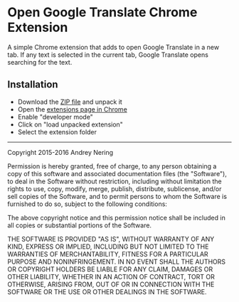 # Open Google Translate Chrome Extension

A simple Chrome extension that adds to open Google Translate in a new tab.
If any text is selected in the current tab, Google Translate opens
searching for the text.

## Installation

- Download the [ZIP file][zipdownload] and unpack it
- Open the [extensions page in Chrome][chromeextensions]
- Enable "developer mode"
- Click on "load unpacked extension"
- Select the extension folder

[zipdownload]: https://github.com/andreynering/chrome-open-google-translate/archive/master.zip
[chromeextensions]: chrome://extensions/

---

Copyright 2015-2016 Andrey Nering

Permission is hereby granted, free of charge, to any person obtaining a copy of this software and associated documentation files (the "Software"), to deal in the Software without restriction, including without limitation the rights to use, copy, modify, merge, publish, distribute, sublicense, and/or sell copies of the Software, and to permit persons to whom the Software is furnished to do so, subject to the following conditions:

The above copyright notice and this permission notice shall be included in all copies or substantial portions of the Software.

THE SOFTWARE IS PROVIDED "AS IS", WITHOUT WARRANTY OF ANY KIND, EXPRESS OR IMPLIED, INCLUDING BUT NOT LIMITED TO THE WARRANTIES OF MERCHANTABILITY, FITNESS FOR A PARTICULAR PURPOSE AND NONINFRINGEMENT. IN NO EVENT SHALL THE AUTHORS OR COPYRIGHT HOLDERS BE LIABLE FOR ANY CLAIM, DAMAGES OR OTHER LIABILITY, WHETHER IN AN ACTION OF CONTRACT, TORT OR OTHERWISE, ARISING FROM, OUT OF OR IN CONNECTION WITH THE SOFTWARE OR THE USE OR OTHER DEALINGS IN THE SOFTWARE.
